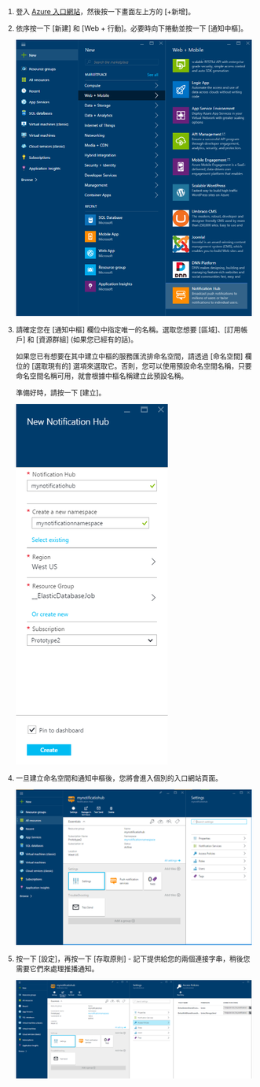 

1. 登入 [Azure 入口網站](https://portal.azure.com)，然後按一下畫面左上方的 [+新增]。

2. 依序按一下 [新建] 和 [Web + 行動]。必要時向下捲動並按一下 [通知中樞]。

   	![Azure 入口網站 - 建立通知中樞](./media/notification-hubs-portal-create-new-hub/notification-hubs-azure-portal-create.png)

3. 請確定您在 [通知中樞] 欄位中指定唯一的名稱。選取您想要 [區域]、[訂用帳戶] 和 [資源群組] (如果您已經有的話)。
 
	如果您已有想要在其中建立中樞的服務匯流排命名空間，請透過 [命名空間] 欄位的 [選取現有的] 選項來選取它。否則，您可以使用預設命名空間名稱，只要命名空間名稱可用，就會根據中樞名稱建立此預設名稱。

	準備好時，請按一下 [建立]。

   	![Azure 入口網站 - 設定通知中樞屬性](./media/notification-hubs-portal-create-new-hub/notification-hubs-azure-portal-settings.png)

4. 一旦建立命名空間和通知中樞後，您將會進入個別的入口網站頁面。

   	![Azure 入口網站 - 通知中樞入口網站頁面](./media/notification-hubs-portal-create-new-hub/notification-hubs-azure-portal-page.png)
       
5. 按一下 [設定]，再按一下 [存取原則] - 記下提供給您的兩個連接字串，稍後您需要它們來處理推播通知。

   	![Azure 入口網站 - 通知中樞連接字串](./media/notification-hubs-portal-create-new-hub/notification-hubs-connection-strings-portal.png)

<!---HONumber=AcomDC_0413_2016-->